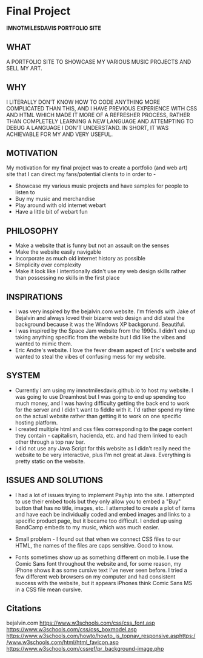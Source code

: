 # Final Project

**IMNOTMILESDAVIS PORTFOLIO SITE**


## WHAT

A PORTFOLIO SITE TO SHOWCASE MY VARIOUS MUSIC PROJECTS AND SELL MY ART.

## WHY

I LITERALLY DON'T KNOW HOW TO CODE ANYTHING MORE COMPLICATED THAN THIS, AND I HAVE PREVIOUS EXPERIENCE WITH CSS AND HTML WHICH MADE IT MORE OF A REFRESHER PROCESS, RATHER THAN COMPLETELY LEARNING A NEW LANGUAGE AND ATTEMPTING TO DEBUG A LANGUAGE I DON'T UNDERSTAND. IN SHORT, IT WAS ACHIEVABLE FOR MY AND VERY USEFUL.

## MOTIVATION

My motivation for my final project was to create a portfolio (and web art) site that I can direct my fans/potential clients to in order to -

- Showcase my various music projects and have samples for people to listen to
- Buy my music and merchandise
- Play around with old internet webart
- Have a little bit of webart fun

## PHILOSOPHY

- Make a website that is funny but not an assault on the senses
- Make the website easily navigable
- Incorporate as much old internet history as possible
- Simplicity over complexity
- Make it look like I intentionally didn't use my web design skills rather than possessing no skills in the first place

## INSPIRATIONS

- I was very inspired by the bejalvin.com website. I'm friends with
Jake of Bejalvin and always loved their bizarre web design and did steal the background because it was the Windows XP backgorund. Beautiful.
- I was inspired by the Space Jam website from the 1990s. I didn't end up taking anything specific from the website but I did like the vibes and wanted to mimic them.
- Eric Andre's website. I love the fever dream aspect of Eric's website and wanted to steal the vibes of confusing mess for my website.

## SYSTEM

- Currently I am using my imnotmilesdavis.github.io to host my website. I was going to use Dreamhost but I was going to end up spending too much money, and I was having difficulty getting the back end to work for the server and I didn't want to fiddle with it. I'd rather spend my time on the actual website rather than getting it to work on one specific hosting platform.
- I created multiple html and css files corresponding to the page content they contain - capitalism, hacienda, etc. and had them linked to each other through a top nav bar.
- I did not use any Java Script for this website as I didn't really need the website to be very interactive, plus I'm not great at Java. Everything is pretty static on the website.

## ISSUES AND SOLUTIONS

- I had a lot of issues trying to implement Payhip into the site. I attempted to use their embed tools but they only allow you to embed a "Buy" button that has no title, images, etc. I attempted to create a plot of items and have each be individually coded and embed images and links to a specific product page, but it became too difficult. I ended up using BandCamp embeds to my music, which was much easier.

- Small problem - I found out that when we connect CSS files to our HTML, the names of the files are caps sensitive. Good to know.

- Fonts sometimes show up as something different on mobile. I use the Comic Sans font throughout the website and, for some reason, my iPhone shows it as some cursive text I've never seen before. I tried a few different web browsers on my computer and had consistent success with the website, but it appears iPhones think Comic Sans MS in a CSS file mean cursive.

## Citations

bejalvin.com
https://www.w3schools.com/css/css_font.asp
https://www.w3schools.com/css/css_boxmodel.asp
https://www.w3schools.com/howto/howto_js_topnav_responsive.asphttps://www.w3schools.com/html/html_favicon.asp
https://www.w3schools.com/cssref/pr_background-image.php
